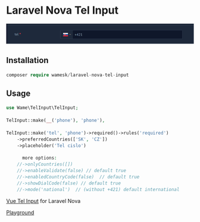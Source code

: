 # Laravel Nova Tel Input


<img src="img.png">


## Installation

``` php
composer require wamesk/laravel-nova-tel-input
```

## Usage

``` php
use Wame\TelInput\TelInput;

TelInput::make(__('phone'), 'phone'),

TelInput::make('tel', 'phone')->required()->rules('required')
    ->preferredCountries(['SK', 'CZ'])
    ->placeholder('Tel cislo')
    
      more options:
    //->onlyCountries([])
    //->enableValidate(false) // default true
    //->enabledCountryCode(false)  // default true
    //->showDialCode(false) // default true
    //->mode('national')  // (without +421) default international 
```

<a href="https://vue-tel-input.iamstevendao.com/">Vue Tel Input</a> for Laravel Nova

<a href="https://codesandbox.io/s/github/Sebastien-Pradines/vue_tel_input/tree/main/?file=/src/App.vue">Playground</a>


